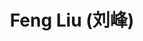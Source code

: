 ---
# Display name
title: $%phd_2023_30$ Feng Liu (刘峰)

# Is this the primary user of the site?
superuser: false

user_groups: ["PhD Students"]

role:

organizations:
- name:  2023 to Now
- name:  School of Artificial Intelligence

interests:


highlight_name: false
---
